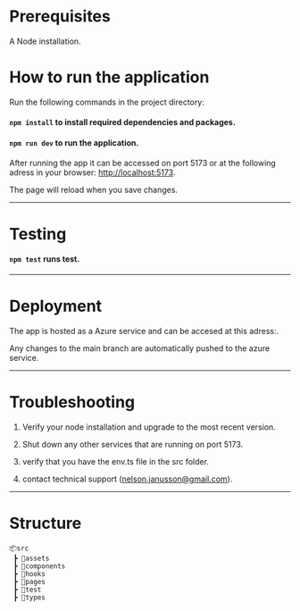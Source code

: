 # Prerequisites

A Node installation.

# How to run the application

Run the following commands in the project directory:

#### `npm install` to install required dependencies and packages.

#### `npm run dev` to run the application.

After running the app it can be accessed on port 5173  or at the following adress in your browser: [http://localhost:5173](http://localhost:5173).

The page will reload when you save changes.

---

# Testing

#### `npm test` runs test.

---

# Deployment

The app is hosted as a Azure service and can be accesed at this adress:.

Any changes to the main branch are automatically pushed to the azure service. 

---

# Troubleshooting

1. Verify your node installation and upgrade to the most recent version.

2. Shut down any other services that are running on port 5173.

3. verify that you have the env.ts file in the src folder.

4. contact technical support (nelson.janusson@gmail.com).

---


# Structure

```
📦src
 ┣ 📂assets
 ┣ 📂components
 ┣ 📂hooks
 ┣ 📂pages
 ┣ 📂test
 ┣ 📂types
```